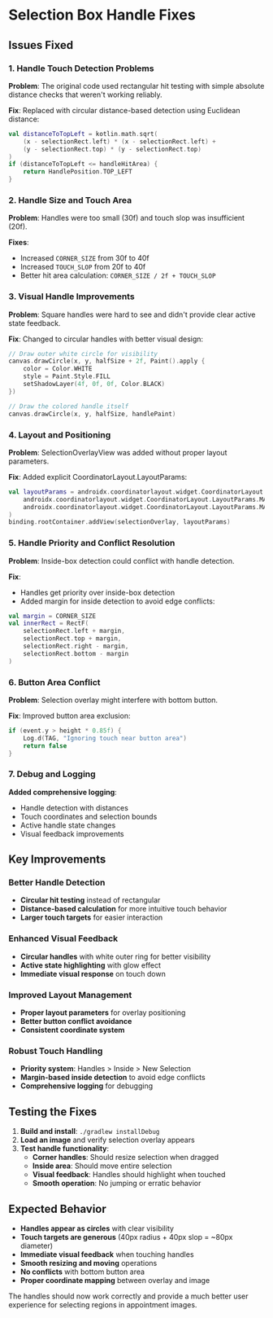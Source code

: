 # Selection Box Handle Fixes

## Issues Fixed

### 1. **Handle Touch Detection Problems**

**Problem**: The original code used rectangular hit testing with simple absolute distance checks that weren't working reliably.

**Fix**: Replaced with circular distance-based detection using Euclidean distance:
```kotlin
val distanceToTopLeft = kotlin.math.sqrt(
    (x - selectionRect.left) * (x - selectionRect.left) + 
    (y - selectionRect.top) * (y - selectionRect.top)
)
if (distanceToTopLeft <= handleHitArea) {
    return HandlePosition.TOP_LEFT
}
```

### 2. **Handle Size and Touch Area**

**Problem**: Handles were too small (30f) and touch slop was insufficient (20f).

**Fixes**:
- Increased `CORNER_SIZE` from 30f to 40f
- Increased `TOUCH_SLOP` from 20f to 40f
- Better hit area calculation: `CORNER_SIZE / 2f + TOUCH_SLOP`

### 3. **Visual Handle Improvements**

**Problem**: Square handles were hard to see and didn't provide clear active state feedback.

**Fix**: Changed to circular handles with better visual design:
```kotlin
// Draw outer white circle for visibility
canvas.drawCircle(x, y, halfSize + 2f, Paint().apply {
    color = Color.WHITE
    style = Paint.Style.FILL
    setShadowLayer(4f, 0f, 0f, Color.BLACK)
})

// Draw the colored handle itself
canvas.drawCircle(x, y, halfSize, handlePaint)
```

### 4. **Layout and Positioning**

**Problem**: SelectionOverlayView was added without proper layout parameters.

**Fix**: Added explicit CoordinatorLayout.LayoutParams:
```kotlin
val layoutParams = androidx.coordinatorlayout.widget.CoordinatorLayout.LayoutParams(
    androidx.coordinatorlayout.widget.CoordinatorLayout.LayoutParams.MATCH_PARENT,
    androidx.coordinatorlayout.widget.CoordinatorLayout.LayoutParams.MATCH_PARENT
)
binding.rootContainer.addView(selectionOverlay, layoutParams)
```

### 5. **Handle Priority and Conflict Resolution**

**Problem**: Inside-box detection could conflict with handle detection.

**Fix**: 
- Handles get priority over inside-box detection
- Added margin for inside detection to avoid edge conflicts:
```kotlin
val margin = CORNER_SIZE
val innerRect = RectF(
    selectionRect.left + margin,
    selectionRect.top + margin,
    selectionRect.right - margin,
    selectionRect.bottom - margin
)
```

### 6. **Button Area Conflict**

**Problem**: Selection overlay might interfere with bottom button.

**Fix**: Improved button area exclusion:
```kotlin
if (event.y > height * 0.85f) {
    Log.d(TAG, "Ignoring touch near button area")
    return false
}
```

### 7. **Debug and Logging**

**Added comprehensive logging**:
- Handle detection with distances
- Touch coordinates and selection bounds
- Active handle state changes
- Visual feedback improvements

## Key Improvements

### Better Handle Detection
- **Circular hit testing** instead of rectangular
- **Distance-based calculation** for more intuitive touch behavior
- **Larger touch targets** for easier interaction

### Enhanced Visual Feedback
- **Circular handles** with white outer ring for better visibility
- **Active state highlighting** with glow effect
- **Immediate visual response** on touch down

### Improved Layout Management
- **Proper layout parameters** for overlay positioning
- **Better button conflict avoidance**
- **Consistent coordinate system**

### Robust Touch Handling
- **Priority system**: Handles > Inside > New Selection
- **Margin-based inside detection** to avoid edge conflicts
- **Comprehensive logging** for debugging

## Testing the Fixes

1. **Build and install**: `./gradlew installDebug`
2. **Load an image** and verify selection overlay appears
3. **Test handle functionality**:
   - **Corner handles**: Should resize selection when dragged
   - **Inside area**: Should move entire selection
   - **Visual feedback**: Handles should highlight when touched
   - **Smooth operation**: No jumping or erratic behavior

## Expected Behavior

- **Handles appear as circles** with clear visibility
- **Touch targets are generous** (40px radius + 40px slop = ~80px diameter)
- **Immediate visual feedback** when touching handles
- **Smooth resizing and moving** operations
- **No conflicts** with bottom button area
- **Proper coordinate mapping** between overlay and image

The handles should now work correctly and provide a much better user experience for selecting regions in appointment images.